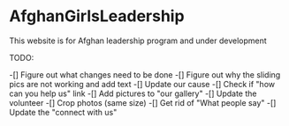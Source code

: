 # AfghanGirlsLeadership
This website is for Afghan leadership program and under development 

TODO: 

-[] Figure out what changes need to be done 
-[] Figure out why the sliding pics are not working and add text
-[] Update our cause 
-[] Check if "how can you help us" link
-[] Add pictures to "our gallery"
-[] Update the volunteer 
-[] Crop photos (same size)
-[] Get rid of "What people say"
-[] Update the "connect with us"

